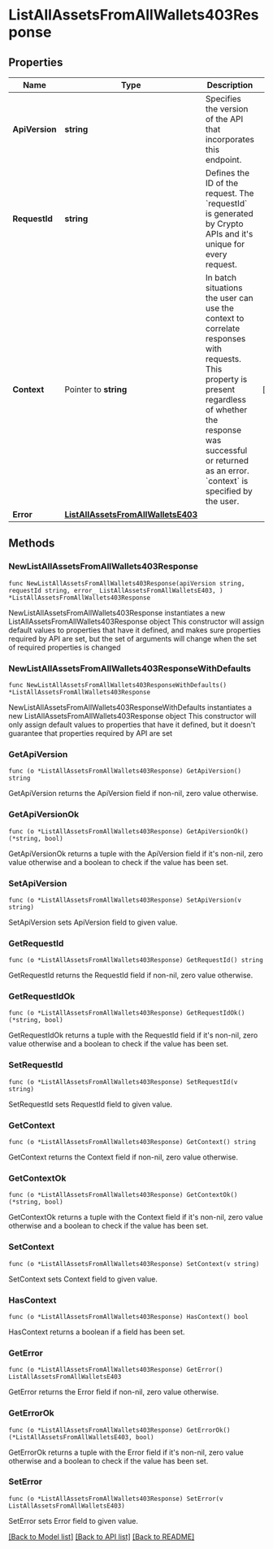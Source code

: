 # ListAllAssetsFromAllWallets403Response

## Properties

Name | Type | Description | Notes
------------ | ------------- | ------------- | -------------
**ApiVersion** | **string** | Specifies the version of the API that incorporates this endpoint. | 
**RequestId** | **string** | Defines the ID of the request. The &#x60;requestId&#x60; is generated by Crypto APIs and it&#39;s unique for every request. | 
**Context** | Pointer to **string** | In batch situations the user can use the context to correlate responses with requests. This property is present regardless of whether the response was successful or returned as an error. &#x60;context&#x60; is specified by the user. | [optional] 
**Error** | [**ListAllAssetsFromAllWalletsE403**](ListAllAssetsFromAllWalletsE403.md) |  | 

## Methods

### NewListAllAssetsFromAllWallets403Response

`func NewListAllAssetsFromAllWallets403Response(apiVersion string, requestId string, error_ ListAllAssetsFromAllWalletsE403, ) *ListAllAssetsFromAllWallets403Response`

NewListAllAssetsFromAllWallets403Response instantiates a new ListAllAssetsFromAllWallets403Response object
This constructor will assign default values to properties that have it defined,
and makes sure properties required by API are set, but the set of arguments
will change when the set of required properties is changed

### NewListAllAssetsFromAllWallets403ResponseWithDefaults

`func NewListAllAssetsFromAllWallets403ResponseWithDefaults() *ListAllAssetsFromAllWallets403Response`

NewListAllAssetsFromAllWallets403ResponseWithDefaults instantiates a new ListAllAssetsFromAllWallets403Response object
This constructor will only assign default values to properties that have it defined,
but it doesn't guarantee that properties required by API are set

### GetApiVersion

`func (o *ListAllAssetsFromAllWallets403Response) GetApiVersion() string`

GetApiVersion returns the ApiVersion field if non-nil, zero value otherwise.

### GetApiVersionOk

`func (o *ListAllAssetsFromAllWallets403Response) GetApiVersionOk() (*string, bool)`

GetApiVersionOk returns a tuple with the ApiVersion field if it's non-nil, zero value otherwise
and a boolean to check if the value has been set.

### SetApiVersion

`func (o *ListAllAssetsFromAllWallets403Response) SetApiVersion(v string)`

SetApiVersion sets ApiVersion field to given value.


### GetRequestId

`func (o *ListAllAssetsFromAllWallets403Response) GetRequestId() string`

GetRequestId returns the RequestId field if non-nil, zero value otherwise.

### GetRequestIdOk

`func (o *ListAllAssetsFromAllWallets403Response) GetRequestIdOk() (*string, bool)`

GetRequestIdOk returns a tuple with the RequestId field if it's non-nil, zero value otherwise
and a boolean to check if the value has been set.

### SetRequestId

`func (o *ListAllAssetsFromAllWallets403Response) SetRequestId(v string)`

SetRequestId sets RequestId field to given value.


### GetContext

`func (o *ListAllAssetsFromAllWallets403Response) GetContext() string`

GetContext returns the Context field if non-nil, zero value otherwise.

### GetContextOk

`func (o *ListAllAssetsFromAllWallets403Response) GetContextOk() (*string, bool)`

GetContextOk returns a tuple with the Context field if it's non-nil, zero value otherwise
and a boolean to check if the value has been set.

### SetContext

`func (o *ListAllAssetsFromAllWallets403Response) SetContext(v string)`

SetContext sets Context field to given value.

### HasContext

`func (o *ListAllAssetsFromAllWallets403Response) HasContext() bool`

HasContext returns a boolean if a field has been set.

### GetError

`func (o *ListAllAssetsFromAllWallets403Response) GetError() ListAllAssetsFromAllWalletsE403`

GetError returns the Error field if non-nil, zero value otherwise.

### GetErrorOk

`func (o *ListAllAssetsFromAllWallets403Response) GetErrorOk() (*ListAllAssetsFromAllWalletsE403, bool)`

GetErrorOk returns a tuple with the Error field if it's non-nil, zero value otherwise
and a boolean to check if the value has been set.

### SetError

`func (o *ListAllAssetsFromAllWallets403Response) SetError(v ListAllAssetsFromAllWalletsE403)`

SetError sets Error field to given value.



[[Back to Model list]](../README.md#documentation-for-models) [[Back to API list]](../README.md#documentation-for-api-endpoints) [[Back to README]](../README.md)


